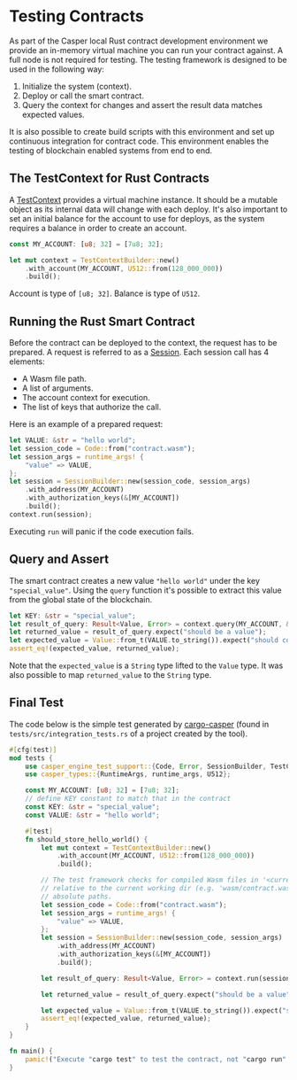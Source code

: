 # Testing Contracts

As part of the Casper local Rust contract development environment we provide an in-memory virtual machine you can run your contract against. A full node is not required for testing. The testing framework is designed to be used in the following way:

1.  Initialize the system (context).
2.  Deploy or call the smart contract.
3.  Query the context for changes and assert the result data matches expected values.

It is also possible to create build scripts with this environment and set up continuous integration for contract code. This environment enables the testing of blockchain enabled systems from end to end.

## The TestContext for Rust Contracts

A [TestContext](https://docs.rs/casper-engine-test-support/latest/casper_engine_test_support/struct.TestContext.md) provides a virtual machine instance. It should be a mutable object as its internal data will change with each deploy. It's also important to set an initial balance for the account to use for deploys, as the system requires a balance in order to create an account.

```rust
const MY_ACCOUNT: [u8; 32] = [7u8; 32];

let mut context = TestContextBuilder::new()
    .with_account(MY_ACCOUNT, U512::from(128_000_000))
    .build();
```

Account is type of `[u8; 32]`. Balance is type of `U512`.

## Running the Rust Smart Contract

Before the contract can be deployed to the context, the request has to be prepared. A request is referred to as a [Session](https://docs.rs/casper-engine-test-support/latest/casper_engine_test_support/struct.Session.md). Each session call has 4 elements:

-   A Wasm file path.
-   A list of arguments.
-   The account context for execution.
-   The list of keys that authorize the call.

Here is an example of a prepared request:

```rust
let VALUE: &str = "hello world";
let session_code = Code::from("contract.wasm");
let session_args = runtime_args! {
    "value" => VALUE,
};
let session = SessionBuilder::new(session_code, session_args)
    .with_address(MY_ACCOUNT)
    .with_authorization_keys(&[MY_ACCOUNT])
    .build();
context.run(session);
```

Executing `run` will panic if the code execution fails.

## Query and Assert

The smart contract creates a new value `"hello world"` under the key `"special_value"`. Using the `query` function it's possible to extract this value from the global state of the blockchain.

```rust
let KEY: &str = "special_value";
let result_of_query: Result<Value, Error> = context.query(MY_ACCOUNT, &[KEY]);
let returned_value = result_of_query.expect("should be a value");
let expected_value = Value::from_t(VALUE.to_string()).expect("should construct Value");
assert_eq!(expected_value, returned_value);
```

Note that the `expected_value` is a `String` type lifted to the `Value` type. It was also possible to map `returned_value` to the `String` type.

## Final Test

The code below is the simple test generated by [cargo-casper](https://crates.io/crates/cargo-casper) (found in `tests/src/integration_tests.rs` of a project created by the tool).

```rust
#[cfg(test)]
mod tests {
    use casper_engine_test_support::{Code, Error, SessionBuilder, TestContextBuilder, Value};
    use casper_types::{RuntimeArgs, runtime_args, U512};

    const MY_ACCOUNT: [u8; 32] = [7u8; 32];
    // define KEY constant to match that in the contract
    const KEY: &str = "special_value";
    const VALUE: &str = "hello world";

    #[test]
    fn should_store_hello_world() {
        let mut context = TestContextBuilder::new()
            .with_account(MY_ACCOUNT, U512::from(128_000_000))
            .build();

        // The test framework checks for compiled Wasm files in '<current working dir>/wasm'.  Paths
        // relative to the current working dir (e.g. 'wasm/contract.wasm') can also be used, as can
        // absolute paths.
        let session_code = Code::from("contract.wasm");
        let session_args = runtime_args! {
            "value" => VALUE,
        };
        let session = SessionBuilder::new(session_code, session_args)
            .with_address(MY_ACCOUNT)
            .with_authorization_keys(&[MY_ACCOUNT])
            .build();

        let result_of_query: Result<Value, Error> = context.run(session).query(MY_ACCOUNT, &[KEY]);

        let returned_value = result_of_query.expect("should be a value");

        let expected_value = Value::from_t(VALUE.to_string()).expect("should construct Value");
        assert_eq!(expected_value, returned_value);
    }
}

fn main() {
    panic!("Execute "cargo test" to test the contract, not "cargo run".");
}
```
